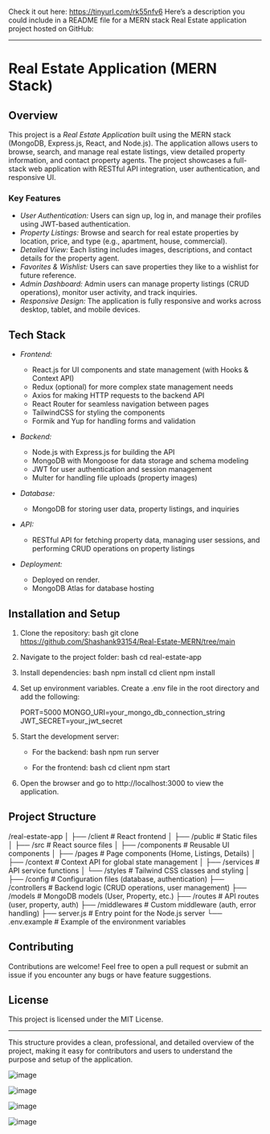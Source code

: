Check it out here: https://tinyurl.com/rk55nfv6
Here’s a description you could include in a README file for a MERN stack Real Estate application project hosted on GitHub:

---

# Real Estate Application (MERN Stack)

## Overview

This project is a *Real Estate Application* built using the MERN stack (MongoDB, Express.js, React, and Node.js). The application allows users to browse, search, and manage real estate listings, view detailed property information, and contact property agents. The project showcases a full-stack web application with RESTful API integration, user authentication, and responsive UI.

### Key Features

- *User Authentication:* Users can sign up, log in, and manage their profiles using JWT-based authentication.
- *Property Listings:* Browse and search for real estate properties by location, price, and type (e.g., apartment, house, commercial).
- *Detailed View:* Each listing includes images, descriptions, and contact details for the property agent.
- *Favorites & Wishlist:* Users can save properties they like to a wishlist for future reference.
- *Admin Dashboard:* Admin users can manage property listings (CRUD operations), monitor user activity, and track inquiries.
- *Responsive Design:* The application is fully responsive and works across desktop, tablet, and mobile devices.

## Tech Stack

- *Frontend:*
  - React.js for UI components and state management (with Hooks & Context API)
  - Redux (optional) for more complex state management needs
  - Axios for making HTTP requests to the backend API
  - React Router for seamless navigation between pages
  - TailwindCSS for styling the components
  - Formik and Yup for handling forms and validation
  
- *Backend:*
  - Node.js with Express.js for building the API
  - MongoDB with Mongoose for data storage and schema modeling
  - JWT for user authentication and session management
  - Multer for handling file uploads (property images)
  
- *Database:*
  - MongoDB for storing user data, property listings, and inquiries
  
- *API:*
  - RESTful API for fetching property data, managing user sessions, and performing CRUD operations on property listings
  
- *Deployment:*
  - Deployed on render.
  - MongoDB Atlas for database hosting
  
## Installation and Setup

1. Clone the repository:
   bash
   git clone https://github.com/Shashank93154/Real-Estate-MERN/tree/main
   
2. Navigate to the project folder:
   bash
   cd real-estate-app
   
3. Install dependencies:
   bash
   npm install
   cd client
   npm install
   
4. Set up environment variables. Create a .env file in the root directory and add the following:
   
   PORT=5000
   MONGO_URI=your_mongo_db_connection_string
   JWT_SECRET=your_jwt_secret
   

5. Start the development server:
   - For the backend:
     bash
     npm run server
     
   - For the frontend:
     bash
     cd client
     npm start
     

6. Open the browser and go to http://localhost:3000 to view the application.

## Project Structure


/real-estate-app
│
├── /client                # React frontend
│   ├── /public            # Static files
│   ├── /src               # React source files
│       ├── /components    # Reusable UI components
│       ├── /pages         # Page components (Home, Listings, Details)
│       ├── /context       # Context API for global state management
│       ├── /services      # API service functions
│       └── /styles        # Tailwind CSS classes and styling
│
├── /config                # Configuration files (database, authentication)
├── /controllers           # Backend logic (CRUD operations, user management)
├── /models                # MongoDB models (User, Property, etc.)
├── /routes                # API routes (user, property, auth)
├── /middlewares           # Custom middleware (auth, error handling)
├── server.js              # Entry point for the Node.js server
└── .env.example           # Example of the environment variables


## Contributing

Contributions are welcome! Feel free to open a pull request or submit an issue if you encounter any bugs or have feature suggestions.

## License

This project is licensed under the MIT License.

---

This structure provides a clean, professional, and detailed overview of the project, making it easy for contributors and users to understand the purpose and setup of the application.

![image](https://github.com/user-attachments/assets/bed36a9a-6a0b-4705-b8bf-ce7b83eadf1f)

![image](https://github.com/user-attachments/assets/430e8d60-60ba-4a4c-8b90-9fe54a1aab3b)

![image](https://github.com/user-attachments/assets/7ee38374-1df1-4778-8b92-03f8fd175f68)

![image](https://github.com/user-attachments/assets/675f7f83-7caa-4e6b-b9b0-41ed70af474a)

